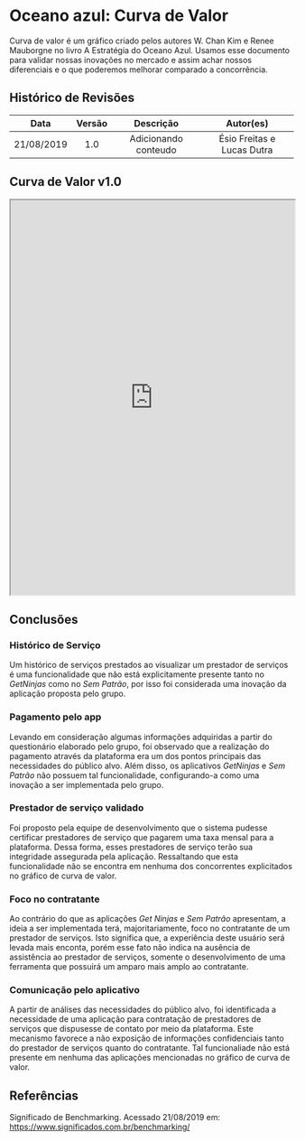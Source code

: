 # Oceano azul: Curva de Valor

Curva de valor é um gráfico criado pelos autores W. Chan Kim e Renee Mauborgne no livro A Estratégia do Oceano Azul. Usamos esse documento para validar nossas inovações no mercado e assim achar nossos diferenciais e o que poderemos melhorar comparado a concorrência.

## Histórico de Revisões

|    Data    | Versão |      Descrição       |           Autor(es)            |
| :--------: | :----: | :------------------: | :----------------------------: |
| 21/08/2019 |  1.0   | Adicionando conteudo |          Ésio Freitas e Lucas Dutra       |

## Curva de Valor v1.0

<iframe src="https://docs.google.com/spreadsheets/d/e/2PACX-1vT2frGdeLZbE8LW40KdEN60FD-kbLF4kz-IsGn4AVv6bC0TmvRmiHGdhUb1JL6HLKh3a9BWshFhYyOp/pubhtml?widget=true&amp;headers=false" width="100%" height="700px"></iframe>

## Conclusões 

### Histórico de Serviço 

Um histórico de serviços prestados ao visualizar um prestador de serviços é uma funcionalidade que não está explicitamente presente tanto no _GetNinjas_ como no _Sem Patrão_, por isso foi considerada uma inovação da aplicação proposta pelo grupo.  

### Pagamento pelo app  

Levando em consideração algumas informações adquiridas a partir do questionário elaborado pelo grupo, foi observado que a realização do pagamento através da plataforma era um dos pontos principais das necessidades do público alvo. Além disso, os aplicativos _GetNinjas_ e _Sem Patrão_ não possuem tal funcionalidade, configurando-a como uma inovação a ser implementada pelo grupo.  

### Prestador de serviço validado

Foi proposto pela equipe de desenvolvimento que o sistema pudesse certificar prestadores de serviço que pagarem uma taxa mensal para a plataforma. Dessa forma, esses prestadores de serviço terão sua integridade assegurada pela aplicação. Ressaltando que esta funcionalidade não se encontra em nenhuma dos concorrentes explicitados no gráfico de curva de valor.  

### Foco no contratante  

Ao contrário do que as aplicações _Get Ninjas_ e _Sem Patrão_ apresentam, a ideia a ser implementada terá, majoritariamente, foco no contratante de um prestador de serviços. Isto significa que, a experiência deste usuário será levada mais enconta, porém esse fato não indica na ausência de assistência ao prestador de serviços, somente o desenvolvimento de uma ferramenta que possuirá um amparo mais amplo ao contratante.  

### Comunicação pelo aplicativo  

A partir de análises das necessidades do público alvo, foi identificada a necessidade de uma aplicação para contratação de prestadores de serviços que dispusesse de contato por meio da plataforma. Este mecanismo favorece a não exposição de informações confidenciais tanto do prestador de serviços quanto do contratante. Tal funcionaliade não está presente em nenhuma das aplicações mencionadas no gráfico de curva de valor.   

## Referências

Significado de Benchmarking. Acessado 21/08/2019 em: <https://www.significados.com.br/benchmarking/>